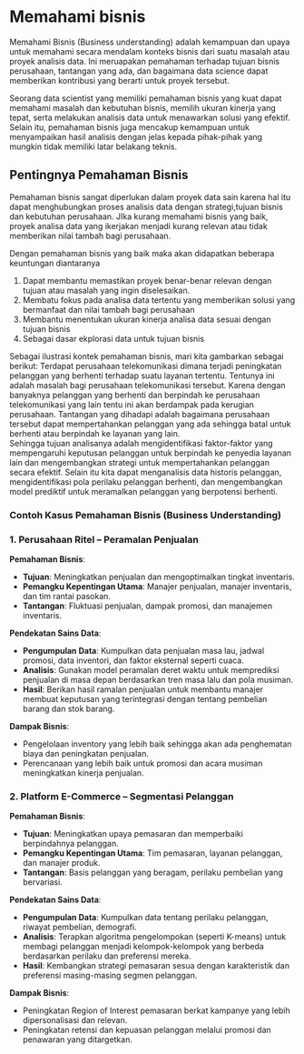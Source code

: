 # Memahami bisnis
Memahami Bisnis (Business understanding) adalah kemampuan dan upaya untuk memahami secara mendalam konteks bisnis dari suatu masalah atau proyek analisis data. Ini meruapakan pemahaman terhadap tujuan bisnis perusahaan, tantangan yang ada, dan bagaimana data science dapat memberikan kontribusi yang berarti untuk proyek tersebut.

Seorang data scientist yang memiliki pemahaman bisnis yang kuat dapat memahami masalah dan kebutuhan bisnis, memilih ukuran  kinerja yang tepat, serta melakukan analisis data untuk menawarkan solusi yang efektif. Selain itu, pemahaman bisnis juga mencakup kemampuan untuk menyampaikan hasil analisis dengan jelas kepada pihak-pihak yang mungkin tidak memiliki latar belakang teknis.

## Pentingnya Pemahaman Bisnis 
Pemahaman bisnis sangat diperlukan dalam proyek data sain karena hal itu dapat menghubungkan proses analisis data dengan strategi,tujuan bisnis dan kebutuhan perusahaan. JIka kurang memahami bisnis yang baik, proyek analisa data yang ikerjakan menjadi kurang relevan atau tidak memberikan nilai tambah bagi perusahaan.

Dengan pemahaman bisnis yang baik maka akan didapatkan beberapa keuntungan diantaranya
1. Dapat membantu memastikan proyek benar-benar relevan dengan tujuan atau masalah yang ingin diselesaikan.
2. Membatu fokus pada analisa data tertentu yang memberikan solusi yang bermanfaat dan nilai tambah bagi perusahaan
3. Membantu menentukan ukuran kinerja analisa data sesuai dengan tujuan bisnis
4. Sebagai dasar ekplorasi data untuk tujuan bisnis

Sebagai ilustrasi kontek pemahaman bisnis, mari kita gambarkan sebagai berikut:
Terdapat perusahaan telekomunikasi dimana terjadi peningkatan pelanggan yang berhenti terhadap suatu layanan tertentu. Tentunya ini adalah masalah bagi perusahaan telekomunikasi tersebut. Karena dengan banyaknya pelanggan yang berhenti dan berpindah ke perusahaan telekomunikasi yang lain tentu ini akan berdampak pada kerugian perusahaan. Tantangan yang dihadapi adalah bagaimana perusahaan tersebut dapat mempertahankan pelanggan yang ada sehingga batal untuk berhenti atau berpindah ke layanan yang lain.  
Sehingga tujuan analisanya adalah mengidentifikasi faktor-faktor yang mempengaruhi keputusan pelanggan untuk berpindah ke penyedia layanan lain dan mengembangkan strategi untuk mempertahankan pelanggan secara efektif.
Selain itu kita dapat  menganalisis data historis pelanggan, mengidentifikasi pola perilaku pelanggan berhenti, dan mengembangkan model prediktif untuk meramalkan pelanggan yang berpotensi berhenti.



### Contoh Kasus Pemahaman Bisnis (Business Understanding)

<h3>1. <strong>Perusahaan Ritel – Peramalan Penjualan</strong></h3>
<p><strong>Pemahaman Bisnis</strong>:</p>
<ul>
    <li><strong>Tujuan</strong>: Meningkatkan penjualan dan mengoptimalkan tingkat inventaris.</li>
    <li><strong>Pemangku Kepentingan Utama</strong>: Manajer penjualan, manajer inventaris, dan tim rantai pasokan.</li>
    <li><strong>Tantangan</strong>: Fluktuasi penjualan, dampak promosi, dan manajemen inventaris.</li>
</ul>
<p><strong>Pendekatan Sains Data</strong>:</p>
<ul>
    <li><strong>Pengumpulan Data</strong>: Kumpulkan data penjualan masa lau, jadwal promosi, data inventori, dan faktor eksternal seperti cuaca.</li>
    <li><strong>Analisis</strong>: Gunakan model peramalan deret waktu untuk memprediksi penjualan di masa depan berdasarkan tren masa lalu dan pola musiman.</li>
    <li><strong>Hasil</strong>: Berikan hasil ramalan penjualan untuk membantu manajer membuat keputusan yang terintegrasi dengan tentang pembelian barang dan stok barang.</li>
</ul>
<p><strong>Dampak Bisnis</strong>:</p>
<ul>
    <li>Pengelolaan inventory yang lebih baik sehingga akan ada  penghematan biaya dan peningkatan penjualan.</li>
    <li>Perencanaan yang lebih baik untuk promosi dan acara musiman meningkatkan kinerja penjualan.</li>
</ul>
<h3>2. <strong>Platform E-Commerce – Segmentasi Pelanggan</strong></h3>
<p><strong>Pemahaman Bisnis</strong>:</p>
<ul>
    <li><strong>Tujuan</strong>: Meningkatkan upaya pemasaran dan memperbaiki berpindahnya pelanggan.</li>
    <li><strong>Pemangku Kepentingan Utama</strong>: Tim pemasaran, layanan pelanggan, dan manajer produk.</li>
    <li><strong>Tantangan</strong>: Basis pelanggan yang beragam, perilaku pembelian yang bervariasi.</li>
</ul>
<p><strong>Pendekatan Sains Data</strong>:</p>
<ul>
    <li><strong>Pengumpulan Data</strong>: Kumpulkan data tentang perilaku pelanggan, riwayat pembelian, demografi.</li>
    <li><strong>Analisis</strong>: Terapkan algoritma pengelompokan (seperti K-means) untuk membagi pelanggan menjadi kelompok-kelompok yang berbeda berdasarkan perilaku dan preferensi mereka.</li>
    <li><strong>Hasil</strong>: Kembangkan strategi pemasaran sesua dengan karakteristik dan preferensi masing-masing segmen pelanggan.</li>
</ul>
<p><strong>Dampak Bisnis</strong>:</p>
<ul>
    <li>Peningkatan Region of Interest pemasaran berkat kampanye yang lebih dipersonalisasi dan relevan.</li>
    <li>Peningkatan retensi dan kepuasan pelanggan melalui promosi dan penawaran yang ditargetkan.</li>
</ul>


